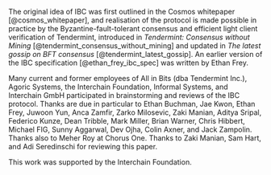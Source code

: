 The original idea of IBC was first outlined in the Cosmos whitepaper [@cosmos_whitepaper], and realisation of the protocol is made possible in practice by the Byzantine-fault-tolerant consensus and efficient light client verification of Tendermint, introduced in *Tendermint: Consensus without Mining* [@tendermint_consensus_without_mining] and updated in *The latest gossip on BFT consensus* [@tendermint_latest_gossip]. An earlier version of the IBC specification [@ethan_frey_ibc_spec] was written by Ethan Frey.

Many current and former employees of All in Bits (dba Tendermint Inc.), Agoric Systems, the Interchain Foundation, Informal Systems, and Interchain GmbH participated in brainstorming and reviews of the IBC protocol. Thanks are due in particular to Ethan Buchman, Jae Kwon, Ethan Frey, Juwoon Yun, Anca Zamfir, Zarko Milosevic, Zaki Manian, Aditya Sripal, Federico Kunze, Dean Tribble, Mark Miller, Brian Warner, Chris Hibbert, Michael FIG, Sunny Aggarwal, Dev Ojha, Colin Axner, and Jack Zampolin. Thanks also to Meher Roy at Chorus One. Thanks to Zaki Manian, Sam Hart, and Adi Seredinschi for reviewing this paper.

This work was supported by the Interchain Foundation.

